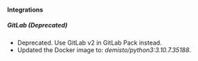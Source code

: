 
#### Integrations
##### GitLab (Deprecated)
- Deprecated. Use GitLab v2 in GitLab Pack instead.
- Updated the Docker image to: *demisto/python3:3.10.7.35188*.
